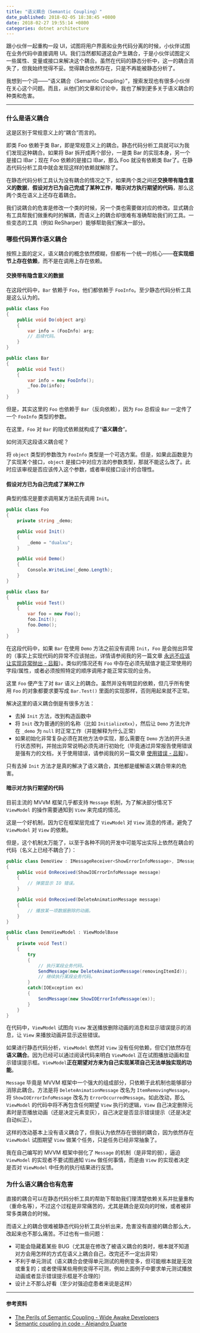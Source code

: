 ```yaml
---
title: "语义耦合（Semantic Coupling）"
date_published: 2018-02-05 18:38:45 +0800
date: 2018-02-27 19:55:14 +0800
categories: dotnet architecture
---
```


跟小伙伴一起重构一段 UI，试图将用户界面和业务代码分离的时候，小伙伴试图在业务代码中直接调用 UI。我们当然都知道这会产生耦合，于是小伙伴试图定义一些属性、变量或接口来解决这个耦合。虽然在代码的静态分析中，这一的耦合消失了，但我始终觉得不妥。觉得耦合依然存在，只是不再能被静态分析了。

我想到一个词——“语义耦合（Semantic Coupling）”，搜索发现也有很多小伙伴在关心这个问题。而且，从他们的文章和讨论中，我也了解到更多关于语义耦合的种类和危害。

---

### 什么是语义耦合

这是区别于常规意义上的“耦合”而言的。

即类 Foo 依赖于类 Bar，即是常规意义上的耦合。静态代码分析工具就可以为我们发现这种耦合。如果将 Bar 拆开成两个部分，一是类 Bar 的实现本身，另一个是接口 IBar；现在 Foo 依赖的是接口 IBar，那么 Foo 就没有依赖类 Bar了。在静态代码分析工具中就会发现这样的依赖就解除了。

在静态代码分析工具认为没有耦合的情况之下，如果两个类之间还**交换带有隐含意义的数据**，**假设对方已为自己完成了某种工作**，**暗示对方执行期望的代码**，那么这两个类在语义上还存在着耦合。

我们说耦合的危害是修改一个类的时候，另一个类也需要做对应的修改。显式耦合有工具帮我们做重构时的解耦，而语义上的耦合却很难有准确帮助我们的工具。一些变态的工具（例如 ReSharper）能够帮助我们解决一部分。

### 哪些代码算作语义耦合

按照上面的定义，语义耦合的概念依然模糊，但都有一个统一的核心——**在实现细节上存在依赖**，而不是在调用上存在依赖。

#### 交换带有隐含意义的数据

在这段代码中，`Bar` 依赖于 `Foo`，他们都依赖于 `FooInfo`。至少静态代码分析工具是这么认为的。

```csharp
public class Foo
{
    public void Do(object arg)
    {
        var info = (FooInfo) arg;
        // 后续代码。
    }
}

public class Bar
{
    public void Test()
    {
        var info = new FooInfo();
        _foo.Do(info);
    }
}
```

但是，其实这里的 `Foo` 也依赖于 `Bar`（反向依赖），因为 `Foo` 总假设 `Bar` 一定传了一个 `FooInfo` 类型的参数。

在这里，`Foo` 对 `Bar` 的隐式依赖就构成了“**语义耦合**”。

如何消灭这段语义耦合呢？

将 `object` 类型的参数改为 `FooInfo` 类型是一个可选方案。但是，如果此函数是为了实现某个接口，`object` 是接口中对应方法的参数类型，那就不能这么改了。此时应该审视是否应该传入这个参数，或者审视接口设计的合理性。

#### 假设对方已为自己完成了某种工作

典型的情况是要求调用某方法前先调用 `Init`。

```csharp
public class Foo
{
    private string _demo;

    public void Init()
    {
        _demo = "dualxu";
    }

    public void Demo()
    {
        Console.WriteLine(_demo.Length);
    }
}

public class Bar
{
    public void Test()
    {
        var foo = new Foo();
        foo.Init();
        foo.Demo();
    }
}
```

在这段代码中，如果 `Bar` 在使用 `Demo` 方法之前没有调用 `Init`，`Foo` 是会抛出异常的（事实上实现代码的异常不应该抛出，详情请参阅我的另一篇文章 [永远不应该让实现异常抛出 - 吕毅](/post/throws-which-exception.html#%E6%B0%B8%E8%BF%9C%E4%B8%8D%E5%BA%94%E8%AF%A5%E8%AE%A9%E5%AE%9E%E7%8E%B0%E9%94%99%E8%AF%AF%E6%8A%9B%E5%87%BA)）。类似的情况还有 `Foo` 中存在必须先赋值才能正常使用的字段/属性，或者必须按照特定的顺序调用才能正常实现的业务。

这里 `Foo` 便产生了对 `Bar` 语义上的耦合。虽然并没有明显的依赖，但几乎所有使用 `Foo` 的对象都要求要写成 `Bar.Test()` 里面的实现那样，否则用起来就不正常。

解决这里的语义耦合倒是有很多方法：

- 去掉 `Init` 方法，改到构造函数中
- 将 `Init` 改为普通的别的名称（比如 `InitializeXxx`），然后让 `Demo` 方法允许在 `_demo` 为 `null` 时正常工作（并能解释为什么正常）
- 如果初始化非常复杂必须在其他方法中实现，那么需要在 `Demo` 方法的开头进行状态预判，并抛出异常说明必须先进行初始化（毕竟通过异常报告使用错误是强有力的文档，关于使用错误，请参阅我的另一篇文章 [使用错误 - 吕毅](/post/throws-which-exception.html#%E4%BD%BF%E7%94%A8%E9%94%99%E8%AF%AF)）。

只有去掉 `Init` 方法才是真的解决了语义耦合，其他都是缓解语义耦合带来的危害。

#### 暗示对方执行期望的代码

目前主流的 MVVM 框架几乎都支持 `Message` 机制，为了解决部分情况下 `ViewModel` 的操作需要通知到 `View` 来完成的情况。

这是一个好机制，因为它在框架层完成了 `ViewModel` 对 `View` 消息的传递，避免了 `ViewModel` 对 `View` 的依赖。

但是，这个机制太万能了，以至于各种不同的开发中可能写出实际上依然在耦合的代码（名义上已经不耦合了）：

```csharp
public class DemoView : IMessageReceiver<ShowErrorInfoMessage>, IMessageReceiver<DeleteAnimationMessage>
{
    public void OnReceived(ShowIOErrorInfoMessage message)
    {
        // 弹窗显示 IO 错误。
    }

    public void OnReceived(DeleteAnimationMessage message)
    {
        // 播放某一项数据删除的动画。
    }
}

public class DemoViewModel : ViewModelBase
{
    private void Test()
    {
        try
        {
            // 执行某段业务代码。
            SendMessage(new DeleteAnimationMessage(removingItemId));
            // 继续执行某段业务代码。
        }
        catch(IOException ex)
        {
            SendMessage(new ShowIOErrorInfoMessage(ex));
        }
    }
}
```

在代码中，`ViewModel` 试图向 `View` 发送播放删除动画的消息和显示错误提示的消息，让 `View` 来播放动画并显示这些错误。

如果进行静态代码分析，`ViewModel` 依然对 `View` 没有任何依赖，但它们依然存在**语义耦合**。因为已经可以通过阅读代码来明白 `ViewModel` 正在试图播放动画和显示错误提示框。`ViewModel`**正在期望对方来为自己实现某项自己无法单独实现的功能**。

`Message` 毕竟是 MVVM 框架中一个强大的组成部分，只依赖于此机制也能够部分消除此耦合。方法是将 `DeleteAnimationMessage` 改名为 `ItemRemovingMessage`，将 `ShowIOErrorInfoMessage` 改名为 `ErrorOccurredMessage`。如此改动，那么 `ViewModel` 的代码中将不再包含任何期望 `View` 执行的逻辑，`View` 自己决定删除元素时是否播放动画（还是决定元素变灰），自己决定是否显示错误提示（还是决定自动纠正）。

这样的改动基本上没有语义耦合了，但我认为依然存在很弱的耦合，因为依然存在 `ViewModel` 试图期望 `View` 做某个任务，只是任务已经非常抽象了。

我在自己编写的 MVVM 框架中弱化了 `Message` 的机制（是非常的弱），逼迫 `ViewModel` 的实现者不要试图通知 `View` 做任何事情，而是由 `View` 的实现者决定是否对 `ViewModel` 中任务的执行结果进行反馈。

### 为什么语义耦合也有危害

直接的耦合可以在静态代码分析工具的帮助下帮助我们理清楚依赖关系并批量重构（重命名等），不过这个过程是非常痛苦的，尤其是耦合是双向的时候，或者被非常多类耦合的时候。

而语义上的耦合很难被静态代码分析工具分析出来，危害没有直接的耦合那么大，改起来也不那么痛苦。不过也有一些问题：

- 可能会隐藏着某些 BUG（尤其是在修改了被语义耦合的类时，根本就不知道对方会用怎样的方式在语义上耦合自己，改完还不一定出异常）
- 不利于单元测试（语义耦合会使得单元测试的用例变多，但可能根本就是无效或重复的；或者使得某些用例变得不可测，例如上面例子中要求单元测试播放动画或者显示错误提示框是不合理的）
- 设计上不那么好看（至少对强迫症患者来说是这样）

---

#### 参考资料

- [The Perils of Semantic Coupling - Wide Awake Developers](http://www.michaelnygard.com/blog/2015/04/the-perils-of-semantic-coupling/)
- [Semantic coupling in code - Alejandro Duarte](http://www.alejandrodu.com/blog/semantic-coupling)
